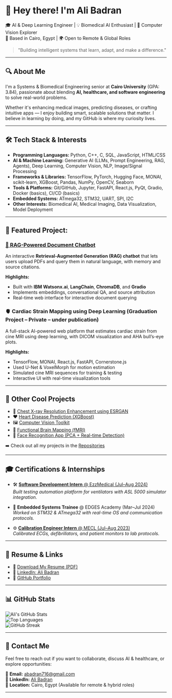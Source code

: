 # 👋 Hey there! I'm Ali Badran

🎓 AI & Deep Learning Engineer | 💡 Biomedical AI Enthusiast | 🧠 Computer Vision Explorer  
📍 Based in Cairo, Egypt | 🌍 Open to Remote & Global Roles  
> "Building intelligent systems that learn, adapt, and make a difference."

---

## 🔍 About Me

I'm a Systems & Biomedical Engineering senior at **Cairo University** (GPA: 3.84), passionate about blending **AI, healthcare, and software engineering** to solve real-world problems.

Whether it's enhancing medical images, predicting diseases, or crafting intuitive apps — I enjoy building smart, scalable solutions that matter. I believe in learning by doing, and my GitHub is where my curiosity lives.

---

## 🛠️ Tech Stack & Interests  

- **Programming Languages:** Python, C++, C, SQL, JavaScript, HTML/CSS  
- **AI & Machine Learning:** Generative AI (LLMs, Prompt Engineering, RAG, Agents), Deep Learning, Computer Vision, NLP, Image/Signal Processing  
- **Frameworks & Libraries:** TensorFlow, PyTorch, Hugging Face, MONAI, scikit-learn, XGBoost, Pandas, NumPy, OpenCV, Seaborn  
- **Tools & Platforms:** Git/GitHub, Jupyter, FastAPI, React.js, PyQt, Gradio, Docker (basics), CI/CD (basics)  
- **Embedded Systems:** ATmega32, STM32, UART, SPI, I2C  
- **Other Interests:** Biomedical AI, Medical Imaging, Data Visualization, Model Deployment  

---

## 🚀 Featured Project:

### [🤖 RAG-Powered Document Chatbot](https://github.com/AliBadran716/watsonx-rag-chatbot)
An interactive **Retrieval-Augmented Generation (RAG) chatbot** that lets users upload PDFs and query them in natural language, with memory and source citations.  

**Highlights:**
- Built with **IBM Watsonx.ai**, **LangChain**, **ChromaDB**, and **Gradio**
- Implements embeddings, conversational QA, and source attribution
- Real-time web interface for interactive document querying

### 🫀 Cardiac Strain Mapping using Deep Learning (Graduation Project – Private – under publication)
A full-stack AI-powered web platform that estimates cardiac strain from cine MRI using deep learning, with DICOM visualization and AHA bull’s-eye plots.  

**Highlights:**
- TensorFlow, MONAI, React.js, FastAPI, Cornerstone.js
- Used U-Net & VoxelMorph for motion estimation
- Simulated cine MRI sequences for training & testing
- Interactive UI with real-time visualization tools
  
---

## 📂 Other Cool Projects

- 🧠 [Chest X-ray Resolution Enhancement using ESRGAN](https://github.com/AliBadran716/Super-Resolution-of-Medical-X-ray-Images-Using-ESRGANs)  
- ❤️ [Heart Disease Prediction (XGBoost)](https://github.com/AliBadran716/Heart_Disease_Prediction)  
- 🖼️ [Computer Vision Toolkit](https://github.com/AliBadran716/Image-Processing-Kit)  
- 🧬 [Functional Brain Mapping (fMRI)](https://github.com/AliBadran716/Investigating-Cognitive-Control-using-fMRI)  
- 👤 [Face Recognition App (PCA + Real-time Detection)](https://github.com/AliBadran716/Face-Recognition)

➡️ Check out all my projects in the [Repositories](https://github.com/AliBadran716?tab=repositories)

---

## 🎓 Certifications & Internships

- 🛠️ [**Software Development Intern** @ EzzMedical (Jul–Aug 2024)](https://drive.google.com/file/d/1NhY-Mp8ZeF3T1wr6BPBntabLjJI83wcp/view?usp=sharing)  
  _Built testing automation platform for ventilators with ASL 5000 simulator integration._

- 🔌 **Embedded Systems Trainee** @ EDGES Academy (Mar–Jul 2024)  
  _Worked on STM32 & ATmega32 with real-time OS and communication protocols._

- ⚙️ [**Calibration Engineer Intern** @ MECL (Jul–Aug 2023)](https://drive.google.com/file/d/1yCFhScMsN5hs3VjhiwTCl3Py_ckqlG5y/view?usp=sharing)  
  _Calibrated ECGs, defibrillators, and patient monitors to lab protocols._

---

## 📄 Resume & Links

- 📄 [Download My Resume (PDF)](https://drive.google.com/drive/folders/1JoqglDwayszIwIhLKgX3kS0OdqpiwjrU?usp=drive_link)  
- 🔗 [LinkedIn: Ali Badran](https://www.linkedin.com/in/ali-badran-716ali)  
- 💼 [GitHub Portfolio](https://github.com/AliBadran716)

---

## 📊 GitHub Stats

![Ali's GitHub Stats](https://github-readme-stats.vercel.app/api?username=AliBadran716&show_icons=true&theme=radical)  
![Top Languages](https://github-readme-stats.vercel.app/api/top-langs/?username=AliBadran716&layout=compact&theme=radical)  
![GitHub Streak](https://streak-stats.demolab.com?user=AliBadran716&theme=radical&hide_border=false)

---

## 💬 Contact Me

Feel free to reach out if you want to collaborate, discuss AI & healthcare, or explore opportunities:

📧 **Email:** abadran716@gmail.com  
🔗 **LinkedIn:** [Ali Badran](https://www.linkedin.com/in/ali-badran-716ali)  
📍 **Location:** Cairo, Egypt (Available for remote & hybrid roles)

---

